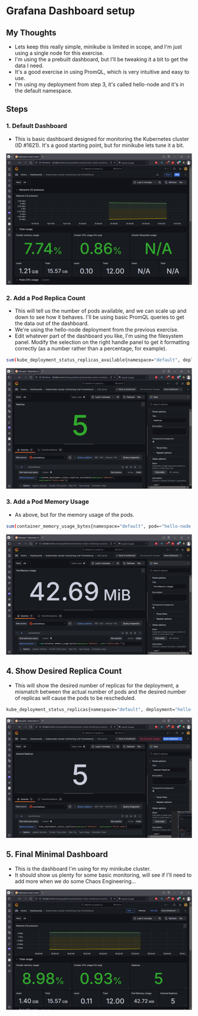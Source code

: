 # Grafana Dashboard setup

## My Thoughts

- Lets keep this really simple, minikube is limited in scope, and I'm just using a single node for this exercise.
- I'm using the a prebuilt dashboard, but I'll be tweaking it a bit to get the data I need.
- It's a good exercise in using PromQL, which is very intuitive and easy to use.
- I'm using my deployment from step 3, it's called hello-node and it's in the default namespace.

## Steps

### 1. Default Dashboard

- This is basic dashboard designed for monitoring the Kubernetes cluster (ID #1621). It's a good starting point, but for minikube lets tune it a bit.

![](./screenshots/default-dash.png)

### 2. Add a Pod Replica Count

- This will tell us the number of pods available, and we can scale up and down to see how it behaves. I'll be using basic PromQL queries to get the data out of the dashboard.
- We're using the hello-node deployment from the previous exercise.
- Edit whatever part of the dashboard you like, I'm using the filesystem panel. Modify the selection on the right handle panel to get it formatting correctly (as a number rather than a percentage, for example).

```bash
sum(kube_deployment_status_replicas_available{namespace="default", deployment="hello-node"})
```

![](./screenshots/replica-count.png)

### 3. Add a Pod Memory Usage

- As above, but for the memory usage of the pods.

```bash
sum(container_memory_usage_bytes{namespace="default", pod=~"hello-node.*"})

```

![](./screenshots/pod-memory.png)


## 4. Show Desired Replica Count

- This will show the desired number of replicas for the deployment, a mismatch between the actual number of pods and the desired number of replicas will cause the pods to be rescheduled.

```bash
kube_deployment_status_replicas{namespace="default", deployment="hello-node"}
```
![](./screenshots/desired-replicas.png)


## 5. Final Minimal Dashboard

- This is the dashboard I'm using for my minikube cluster.
- It should show us plenty for some basic monitoring, will see if I'll need to add more when we do some Chaos Engineering...

![](./screenshots/custom-dashboard.png)

